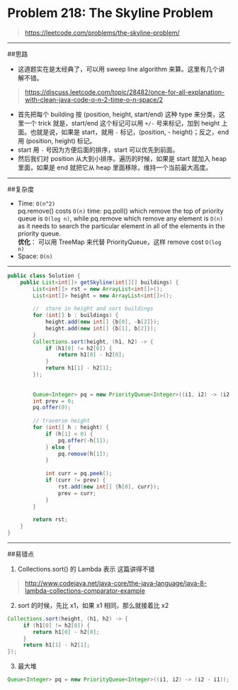 # Problem 218: The Skyline Problem

> https://leetcode.com/problems/the-skyline-problem/

--------------
##思路
* 这道题实在是太经典了，可以用 sweep line algorithm 来算。这里有几个讲解不错。
> https://discuss.leetcode.com/topic/28482/once-for-all-explanation-with-clean-java-code-o-n-2-time-o-n-space/2 
* 首先把每个 building 按 (position, height, start/end) 这种 type 来分类，这里一个 trick 就是，start/end 这个标记可以用 `+/-` 号来标记，加到 height 上面。也就是说，如果是 start，就用 `-` 标记，(position, - height)；反之，end 用 (position, height) 标记。
* start 用 `-` 号因为方便后面的排序，start 可以优先到前面。
* 然后我们对 position 从大到小排序。遍历的时候，如果是 start 就加入 heap 里面，如果是 end 就把它从 heap 里面移除，维持一个当前最大高度。

-----------
##复杂度
* Time: `O(n^2)`    
pq.remove() costs `O(n)` time: pq.poll() which remove the top of priority queue is `O(log n)`, while pq.remove which remove any element is `O(n)` as it needs to search the particular element in all of the elements in the priority queue.  
**优化**： 可以用 TreeMap 来代替 PriorityQueue，这样 remove cost `O(log n)`
* Space: `O(n)`

------------

```java
public class Solution {
    public List<int[]> getSkyline(int[][] buildings) {
        List<int[]> rst = new ArrayList<int[]>();
        List<int[]> height = new ArrayList<int[]>();
        
        //  store in height and sort buildings
        for (int[] b : buildings) {
            height.add(new int[] {b[0], -b[2]});
            height.add(new int[] {b[1], b[2]});
        }
        Collections.sort(height, (h1, h2) -> {
            if (h1[0] != h2[0]) {
                return h1[0] - h2[0];
            }
            return h1[1] - h2[1];
        });
        
        
        Queue<Integer> pq = new PriorityQueue<Integer>((i1, i2) -> (i2 - i1));
        int prev = 0;
        pq.offer(0);
        
        // traverse height
        for (int[] h : height) {
            if (h[1] < 0) {
                pq.offer(-h[1]);
            } else {
                pq.remove(h[1]);
            }    
            
            int curr = pq.peek();
            if (curr != prev) {
                rst.add(new int[] {h[0], curr});
                prev = curr;
            }
        }
        
        return rst;
    }
}
```
--------
##易错点
1. Collections.sort() 的 Lambda 表示
这篇讲得不错
> http://www.codejava.net/java-core/the-java-language/java-8-lambda-collections-comparator-example
2. sort 的时候，先比 x1，如果 x1 相同，那么就接着比 x2
```java
Collections.sort(height, (h1, h2) -> {
     if (h1[0] != h2[0]) {
        return h1[0] - h2[0];
     }
     return h1[1] - h2[1];
});
```
3. 最大堆
```java
Queue<Integer> pq = new PriorityQueue<Integer>((i1, i2) -> (i2 - i1));
```


































